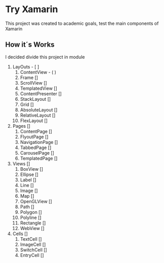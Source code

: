 # Try Xamarin
This project was created to academic goals, test the main components of Xamarin
## How it´s Works
I decided divide this project in module
1. LayOuts - [ ]
    01. ContentView - ( )
    02. Frame []
    03. ScrollView []
    04. TemplatedView []
    05. ContentPresenter []
    06. StackLayout []
    07. Grid []
    08. AbsoluteLayout []
    09. RelativeLayout []
    10. FlexLayout []
2. Pages []
    01. ContentPage []
    02. FlyoutPage []
    03. NavigationPage []
    04. TabbedPage []
    05. CarouselPage []
    06. TemplatedPage []
3. Views []
    01. BoxView []
    02. Ellipse []
    03. Label []
    04. Line []
    05. Image []
    06. Map []
    07. OpenGLView []
    08. Path []
    09. Polygon []
    10. Polyline []
    11. Rectangle []
    12. WebView []
4. Cells []
    01. TextCell []
    02. ImageCell []
    03. SwitchCell []
    04. EntryCell []